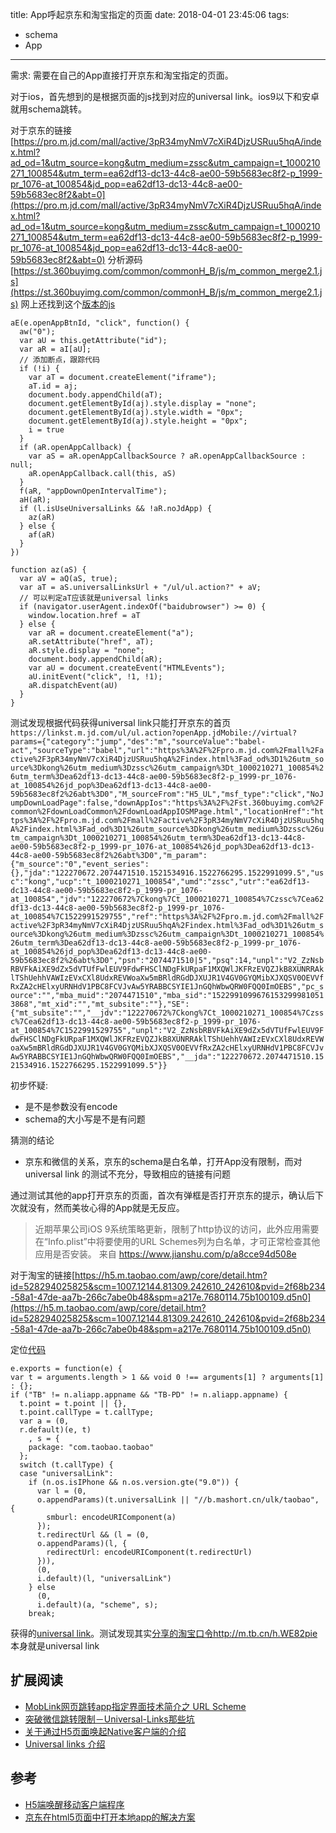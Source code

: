 title: App呼起京东和淘宝指定的页面
date: 2018-04-01 23:45:06
tags:
- schema
- App
---

需求: 需要在自己的App直接打开京东和淘宝指定的页面。
<!-- more -->

对于ios，首先想到的是根据页面的js找到对应的universal link。ios9以下和安卓就用schema跳转。

对于京东的链接 [https://pro.m.jd.com/mall/active/3pR34myNmV7cXiR4DjzUSRuu5hqA/index.html?ad_od=1&utm_source=kong&utm_medium=zssc&utm_campaign=t_1000210271_100854&utm_term=ea62df13-dc13-44c8-ae00-59b5683ec8f2-p_1999-pr_1076-at_100854&jd_pop=ea62df13-dc13-44c8-ae00-59b5683ec8f2&abt=0](https://pro.m.jd.com/mall/active/3pR34myNmV7cXiR4DjzUSRuu5hqA/index.html?ad_od=1&utm_source=kong&utm_medium=zssc&utm_campaign=t_1000210271_100854&utm_term=ea62df13-dc13-44c8-ae00-59b5683ec8f2-p_1999-pr_1076-at_100854&jd_pop=ea62df13-dc13-44c8-ae00-59b5683ec8f2&abt=0) 分析源码[https://st.360buyimg.com/common/commonH_B/js/m_common_merge2.1.js](https://st.360buyimg.com/common/commonH_B/js/m_common_merge2.1.js)  网上还找到这个[版本的js](http://st.360buyimg.com/m/js/2014/module/plugIn/downloadAppPlugIn_imk2.js?v=jd201612271841)

```
aE(e.openAppBtnId, "click", function() {
  aw("0");
  var aU = this.getAttribute("id");
  var aR = aI[aU];
  // 添加断点，跟踪代码
  if (!i) {
    var aT = document.createElement("iframe");
    aT.id = aj;
    document.body.appendChild(aT);
    document.getElementById(aj).style.display = "none";
    document.getElementById(aj).style.width = "0px";
    document.getElementById(aj).style.height = "0px";
    i = true
  }
  if (aR.openAppCallback) {
    var aS = aR.openAppCallbackSource ? aR.openAppCallbackSource : null;
    aR.openAppCallback.call(this, aS)
  }
  f(aR, "appDownOpenIntervalTime");
  aH(aR);
  if (l.isUseUniversalLinks && !aR.noJdApp) {
    az(aR)
  } else {
    af(aR)
  }
})
```

```
function az(aS) {
  var aV = aQ(aS, true);
  var aT = aS.universalLinksUrl + "/ul/ul.action?" + aV;
  // 可以判定aT应该就是universal links
  if (navigator.userAgent.indexOf("baidubrowser") >= 0) {
    window.location.href = aT
  } else {
    var aR = document.createElement("a");
    aR.setAttribute("href", aT);
    aR.style.display = "none";
    document.body.appendChild(aR);
    var aU = document.createEvent("HTMLEvents");
    aU.initEvent("click", !1, !1);
    aR.dispatchEvent(aU)
  }
}
```

测试发现根据代码获得universal link只能打开京东的首页`https://linkst.m.jd.com/ul/ul.action?openApp.jdMobile://virtual?params={"category":"jump","des":"m","sourceValue":"babel-act","sourceType":"babel","url":"https%3A%2F%2Fpro.m.jd.com%2Fmall%2Factive%2F3pR34myNmV7cXiR4DjzUSRuu5hqA%2Findex.html%3Fad_od%3D1%26utm_source%3Dkong%26utm_medium%3Dzssc%26utm_campaign%3Dt_1000210271_100854%26utm_term%3Dea62df13-dc13-44c8-ae00-59b5683ec8f2-p_1999-pr_1076-at_100854%26jd_pop%3Dea62df13-dc13-44c8-ae00-59b5683ec8f2%26abt%3D0","M_sourceFrom":"H5_UL","msf_type":"click","NoJumpDownLoadPage":false,"downAppIos":"https%3A%2F%2Fst.360buyimg.com%2Fcommon%2FdownLoadCommon%2FdownLoadAppIOSMPage.html","locationHref":"https%3A%2F%2Fpro.m.jd.com%2Fmall%2Factive%2F3pR34myNmV7cXiR4DjzUSRuu5hqA%2Findex.html%3Fad_od%3D1%26utm_source%3Dkong%26utm_medium%3Dzssc%26utm_campaign%3Dt_1000210271_100854%26utm_term%3Dea62df13-dc13-44c8-ae00-59b5683ec8f2-p_1999-pr_1076-at_100854%26jd_pop%3Dea62df13-dc13-44c8-ae00-59b5683ec8f2%26abt%3D0","m_param":{"m_source":"0","event_series":{},"jda":"122270672.2074471510.1521534916.1522766295.1522991099.5","usc":"kong","ucp":"t_1000210271_100854","umd":"zssc","utr":"ea62df13-dc13-44c8-ae00-59b5683ec8f2-p_1999-pr_1076-at_100854","jdv":"122270672%7Ckong%7Ct_1000210271_100854%7Czssc%7Cea62df13-dc13-44c8-ae00-59b5683ec8f2-p_1999-pr_1076-at_100854%7C1522991529755","ref":"https%3A%2F%2Fpro.m.jd.com%2Fmall%2Factive%2F3pR34myNmV7cXiR4DjzUSRuu5hqA%2Findex.html%3Fad_od%3D1%26utm_source%3Dkong%26utm_medium%3Dzssc%26utm_campaign%3Dt_1000210271_100854%26utm_term%3Dea62df13-dc13-44c8-ae00-59b5683ec8f2-p_1999-pr_1076-at_100854%26jd_pop%3Dea62df13-dc13-44c8-ae00-59b5683ec8f2%26abt%3D0","psn":"2074471510|5","psq":14,"unpl":"V2_ZzNsbRBVFkAiXE9dZx5dVTUfFwlEUV9FdwFHSClNDgFkURpaF1MXQWlJKFRzEVQZJkB8XUNRRAklTShUehhVAWIzEVxCXl8UdxREVWoaXw5mBRldRGdDJXUJR1V4GV0GYQMibXJXQSV0OEVVfRxZA2cHElxyURNHdV1PBC8FCVJvAw5YRABBCSYIE1JnGQhWbwQRW0FQQ0ImOEBS","pc_source":"","mba_muid":"2074471510","mba_sid":"15229910996761532999810513868","mt_xid":"","mt_subsite":""},"SE":{"mt_subsite":"","__jdv":"122270672%7Ckong%7Ct_1000210271_100854%7Czssc%7Cea62df13-dc13-44c8-ae00-59b5683ec8f2-p_1999-pr_1076-at_100854%7C1522991529755","unpl":"V2_ZzNsbRBVFkAiXE9dZx5dVTUfFwlEUV9FdwFHSClNDgFkURpaF1MXQWlJKFRzEVQZJkB8XUNRRAklTShUehhVAWIzEVxCXl8UdxREVWoaXw5mBRldRGdDJXUJR1V4GV0GYQMibXJXQSV0OEVVfRxZA2cHElxyURNHdV1PBC8FCVJvAw5YRABBCSYIE1JnGQhWbwQRW0FQQ0ImOEBS","__jda":"122270672.2074471510.1521534916.1522766295.1522991099.5"}}`

初步怀疑:
- 是不是参数没有encode
- schema的大小写是不是有问题

猜测的结论

- 京东和微信的关系，京东的schema是白名单，打开App没有限制，而对universal link 的测试不充分，导致相应的链接有问题


通过测试其他的app打开京东的页面，首次有弹框是否打开京东的提示，确认后下次就没有，然而美妆心得的App就是无反应。


> 近期苹果公司iOS 9系统策略更新，限制了http协议的访问，此外应用需要在“Info.plist”中将要使用的URL Schemes列为白名单，才可正常检查其他应用是否安装。 来自 https://www.jianshu.com/p/a8cce94d508e


对于淘宝的链接[https://h5.m.taobao.com/awp/core/detail.htm?id=528294025825&scm=1007.12144.81309.242610_242610&pvid=2f68b234-58a1-47de-aa7b-266c7abe0b48&spm=a217e.7680114.75b100109.d5n0](https://h5.m.taobao.com/awp/core/detail.htm?id=528294025825&scm=1007.12144.81309.242610_242610&pvid=2f68b234-58a1-47de-aa7b-266c7abe0b48&spm=a217e.7680114.75b100109.d5n0)

定位[代码](https://g.alicdn.com/mtb/lib-smb-wake/0.0.37/wake.js)
```
e.exports = function(e) {
var t = arguments.length > 1 && void 0 !== arguments[1] ? arguments[1] : {};
if ("TB" != n.aliapp.appname && "TB-PD" != n.aliapp.appname) {
  t.point = t.point || {},
  t.point.callType = t.callType;
  var a = (0,
  r.default)(e, t)
    , s = {
    package: "com.taobao.taobao"
  };
  switch (t.callType) {
  case "universalLink":
    if (n.os.isIPhone && n.os.version.gte("9.0")) {
      var l = (0,
      o.appendParams)(t.universalLink || "//b.mashort.cn/ulk/taobao", {
        smburl: encodeURIComponent(a)
      });
      t.redirectUrl && (l = (0,
      o.appendParams)(l, {
        redirectUrl: encodeURIComponent(t.redirectUrl)
      })),
      (0,
      i.default)(l, "universalLink")
    } else
      (0,
      i.default)(a, "scheme", s);
    break;
```

获得的[universal link](//b.mashort.cn/ulk/taobao?smburl=tbopen%3A%2F%2Fm.taobao.com%2Ftbopen%2Findex.html%3Faction%3Dali.open.nav%26module%3Dh5%26bootImage%3D0%26source%3Dsb%26appkey%3D24585258%26smbSid%3DSCNgEI25%252FmcCAXAKKjvEkBJ5_1522993546044%26rbbt%3Dbc.mainDetail.6.2.7c9ce02c41d449c1b84a71b4eb8c2f63%26params%3D%257B%2522fingerCode%2522%253A%2522273be573e1389f93c81ec4a9a63c9a54%2522%252C%2522fingerCostTime%2522%253A%2522252%2522%252C%2522mtopCostTime%2522%253A%2522251%2522%252C%2522_t%2522%253A%25221522994027375%2522%257D%26point%3D%257B%2522from%2522%253A%2522h5%2522%252C%2522h5_uid%2522%253A%2522SCNgEI25%252FmcCAXAKKjvEkBJ5%2522%252C%2522ap_uri%2522%253A%2522sb_redirect_manual%2522%252C%2522page%2522%253A%2522mainDetail%2522%252C%2522callType%2522%253A%2522universalLink%2522%257D%26h5Url%3Dhttps%253A%252F%252Fh5.m.taobao.com%252Fawp%252Fcore%252Fdetail.htm%253Fid%253D528294025825%2526scm%253D1007.12144.81309.242610_242610%2526pvid%253D2f68b234-58a1-47de-aa7b-266c7abe0b48%2526spm%253Da217e.7680114.75b100109.d5n0%2526point%253D%25257B%252522from%252522%25253A%252522h5%252522%25252C%252522h5_uid%252522%25253A%252522SCNgEI25%25252FmcCAXAKKjvEkBJ5%252522%25252C%252522ap_uri%252522%25253A%252522sb_redirect_manual%252522%25252C%252522page%252522%25253A%252522mainDetail%252522%25252C%252522callType%252522%25253A%252522universalLink%252522%25257D)。测试发现其实[分享的淘宝口令http://m.tb.cn/h.WE82pie](http://m.tb.cn/h.WE82pie)本身就是universal link

## 扩展阅读 ##
- [MobLink网页跳转app指定界面技术简介之 URL Scheme](https://sdk.cn/news/7019)
- [突破微信跳转限制－Universal-Links那些坑](https://github.com/eleme/mobilists/blob/master/source/_posts/%E7%AA%81%E7%A0%B4%E5%BE%AE%E4%BF%A1%E8%B7%B3%E8%BD%AC%E9%99%90%E5%88%B6%EF%BC%8DUniversal-Links%E9%82%A3%E4%BA%9B%E5%9D%91.md)
- [关于通过H5页面唤起Native客户端的介绍](https://futu.im/posts/h5-callup-native/)
- [Universal links 介绍](http://www.magicwindow.cn/doc/universal-link-info.html)

## 参考 ##
- [H5端唤醒移动客户端程序](https://github.com/AlanZhang001/H5CallUpNative)
- [京东在html5页面中打开本地app的解决方案](https://segmentfault.com/a/1190000006929722)